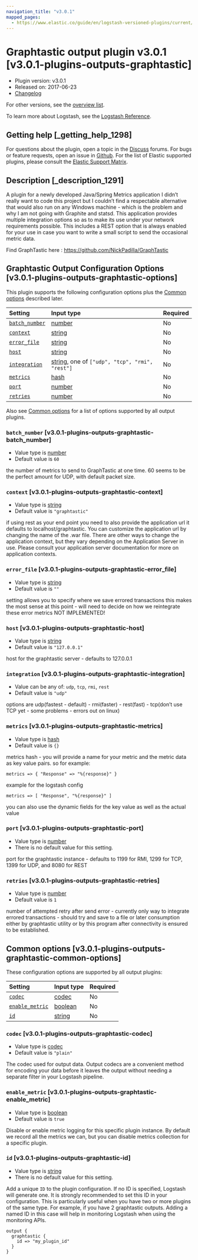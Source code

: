 ```yaml
---
navigation_title: "v3.0.1"
mapped_pages:
  - https://www.elastic.co/guide/en/logstash-versioned-plugins/current/v3.0.1-plugins-outputs-graphtastic.html
---
```


# Graphtastic output plugin v3.0.1 [v3.0.1-plugins-outputs-graphtastic]

* Plugin version: v3.0.1
* Released on: 2017-06-23
* [Changelog](https://github.com/logstash-plugins/logstash-output-graphtastic/blob/v3.0.1/CHANGELOG.md)

For other versions, see the [overview list](output-graphtastic-index.md).

To learn more about Logstash, see the [Logstash Reference](https://www.elastic.co/guide/en/logstash/current/index.html).

## Getting help [_getting_help_1298]

For questions about the plugin, open a topic in the [Discuss](http://discuss.elastic.co) forums. For bugs or feature requests, open an issue in [Github](https://github.com/logstash-plugins/logstash-output-graphtastic). For the list of Elastic supported plugins, please consult the [Elastic Support Matrix](https://www.elastic.co/support/matrix#matrix_logstash_plugins).

## Description [_description_1291]

A plugin for a newly developed Java/Spring Metrics application I didn’t really want to code this project but I couldn’t find a respectable alternative that would also run on any Windows machine - which is the problem and why I am not going with Graphite and statsd. This application provides multiple integration options so as to make its use under your network requirements possible. This includes a REST option that is always enabled for your use in case you want to write a small script to send the occasional metric data.

Find GraphTastic here : <https://github.com/NickPadilla/GraphTastic>

## Graphtastic Output Configuration Options [v3.0.1-plugins-outputs-graphtastic-options]

This plugin supports the following configuration options plus the [Common options](v3-0-1-plugins-outputs-graphtastic.md#v3.0.1-plugins-outputs-graphtastic-common-options) described later.

| Setting | Input type | Required |
| :- | :- | :- |
| [`batch_number`](v3-0-1-plugins-outputs-graphtastic.md#v3.0.1-plugins-outputs-graphtastic-batch_number) | [number](/lsr/value-types.md#number) | No |
| [`context`](v3-0-1-plugins-outputs-graphtastic.md#v3.0.1-plugins-outputs-graphtastic-context) | [string](/lsr/value-types.md#string) | No |
| [`error_file`](v3-0-1-plugins-outputs-graphtastic.md#v3.0.1-plugins-outputs-graphtastic-error_file) | [string](/lsr/value-types.md#string) | No |
| [`host`](v3-0-1-plugins-outputs-graphtastic.md#v3.0.1-plugins-outputs-graphtastic-host) | [string](/lsr/value-types.md#string) | No |
| [`integration`](v3-0-1-plugins-outputs-graphtastic.md#v3.0.1-plugins-outputs-graphtastic-integration) | [string](/lsr/value-types.md#string), one of `["udp", "tcp", "rmi", "rest"]` | No |
| [`metrics`](v3-0-1-plugins-outputs-graphtastic.md#v3.0.1-plugins-outputs-graphtastic-metrics) | [hash](/lsr/value-types.md#hash) | No |
| [`port`](v3-0-1-plugins-outputs-graphtastic.md#v3.0.1-plugins-outputs-graphtastic-port) | [number](/lsr/value-types.md#number) | No |
| [`retries`](v3-0-1-plugins-outputs-graphtastic.md#v3.0.1-plugins-outputs-graphtastic-retries) | [number](/lsr/value-types.md#number) | No |

Also see [Common options](v3-0-1-plugins-outputs-graphtastic.md#v3.0.1-plugins-outputs-graphtastic-common-options) for a list of options supported by all output plugins.

### `batch_number` [v3.0.1-plugins-outputs-graphtastic-batch_number]

* Value type is [number](/lsr/value-types.md#number)
* Default value is `60`

the number of metrics to send to GraphTastic at one time. 60 seems to be the perfect amount for UDP, with default packet size.

### `context` [v3.0.1-plugins-outputs-graphtastic-context]

* Value type is [string](/lsr/value-types.md#string)
* Default value is `"graphtastic"`

if using rest as your end point you need to also provide the application url it defaults to localhost/graphtastic. You can customize the application url by changing the name of the .war file. There are other ways to change the application context, but they vary depending on the Application Server in use. Please consult your application server documentation for more on application contexts.

### `error_file` [v3.0.1-plugins-outputs-graphtastic-error_file]

* Value type is [string](/lsr/value-types.md#string)
* Default value is `""`

setting allows you to specify where we save errored transactions this makes the most sense at this point - will need to decide on how we reintegrate these error metrics NOT IMPLEMENTED!

### `host` [v3.0.1-plugins-outputs-graphtastic-host]

* Value type is [string](/lsr/value-types.md#string)
* Default value is `"127.0.0.1"`

host for the graphtastic server - defaults to 127.0.0.1

### `integration` [v3.0.1-plugins-outputs-graphtastic-integration]

* Value can be any of: `udp`, `tcp`, `rmi`, `rest`
* Default value is `"udp"`

options are udp(fastest - default) - rmi(faster) - rest(fast) - tcp(don’t use TCP yet - some problems - errors out on linux)

### `metrics` [v3.0.1-plugins-outputs-graphtastic-metrics]

* Value type is [hash](/lsr/value-types.md#hash)
* Default value is `{}`

metrics hash - you will provide a name for your metric and the metric data as key value pairs. so for example:

```
metrics => { "Response" => "%{response}" }
```

example for the logstash config

```
metrics => [ "Response", "%{response}" ]
```

you can also use the dynamic fields for the key value as well as the actual value

### `port` [v3.0.1-plugins-outputs-graphtastic-port]

* Value type is [number](/lsr/value-types.md#number)
* There is no default value for this setting.

port for the graphtastic instance - defaults to 1199 for RMI, 1299 for TCP, 1399 for UDP, and 8080 for REST

### `retries` [v3.0.1-plugins-outputs-graphtastic-retries]

* Value type is [number](/lsr/value-types.md#number)
* Default value is `1`

number of attempted retry after send error - currently only way to integrate errored transactions - should try and save to a file or later consumption either by graphtastic utility or by this program after connectivity is ensured to be established.

## Common options [v3.0.1-plugins-outputs-graphtastic-common-options]

These configuration options are supported by all output plugins:

| Setting | Input type | Required |
| :- | :- | :- |
| [`codec`](v3-0-1-plugins-outputs-graphtastic.md#v3.0.1-plugins-outputs-graphtastic-codec) | [codec](/lsr/value-types.md#codec) | No |
| [`enable_metric`](v3-0-1-plugins-outputs-graphtastic.md#v3.0.1-plugins-outputs-graphtastic-enable_metric) | [boolean](/lsr/value-types.md#boolean) | No |
| [`id`](v3-0-1-plugins-outputs-graphtastic.md#v3.0.1-plugins-outputs-graphtastic-id) | [string](/lsr/value-types.md#string) | No |

### `codec` [v3.0.1-plugins-outputs-graphtastic-codec]

* Value type is [codec](/lsr/value-types.md#codec)
* Default value is `"plain"`

The codec used for output data. Output codecs are a convenient method for encoding your data before it leaves the output without needing a separate filter in your Logstash pipeline.

### `enable_metric` [v3.0.1-plugins-outputs-graphtastic-enable_metric]

* Value type is [boolean](/lsr/value-types.md#boolean)
* Default value is `true`

Disable or enable metric logging for this specific plugin instance. By default we record all the metrics we can, but you can disable metrics collection for a specific plugin.

### `id` [v3.0.1-plugins-outputs-graphtastic-id]

* Value type is [string](/lsr/value-types.md#string)
* There is no default value for this setting.

Add a unique `ID` to the plugin configuration. If no ID is specified, Logstash will generate one. It is strongly recommended to set this ID in your configuration. This is particularly useful when you have two or more plugins of the same type. For example, if you have 2 graphtastic outputs. Adding a named ID in this case will help in monitoring Logstash when using the monitoring APIs.

```
output {
  graphtastic {
    id => "my_plugin_id"
  }
}
```
